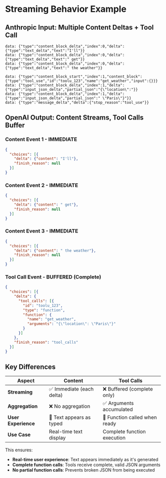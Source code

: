 # Streaming Behavior Example

## Anthropic Input: Multiple Content Deltas + Tool Call

```
data: {"type":"content_block_delta","index":0,"delta":{"type":"text_delta","text":"I'll"}}
data: {"type":"content_block_delta","index":0,"delta":{"type":"text_delta","text":" get"}}  
data: {"type":"content_block_delta","index":0,"delta":{"type":"text_delta","text":" the weather"}}

data: {"type":"content_block_start","index":1,"content_block":{"type":"tool_use","id":"toolu_123","name":"get_weather","input":{}}}
data: {"type":"content_block_delta","index":1,"delta":{"type":"input_json_delta","partial_json":"{\"location\":"}}
data: {"type":"content_block_delta","index":1,"delta":{"type":"input_json_delta","partial_json":" \"Paris\"}"}}
data: {"type":"message_delta","delta":{"stop_reason":"tool_use"}}
```

## OpenAI Output: Content Streams, Tool Calls Buffer

### Content Event 1 - IMMEDIATE
```json
{
  "choices": [{
    "delta": {"content": "I'll"},
    "finish_reason": null
  }]
}
```

### Content Event 2 - IMMEDIATE  
```json
{
  "choices": [{
    "delta": {"content": " get"},
    "finish_reason": null
  }]
}
```

### Content Event 3 - IMMEDIATE
```json
{
  "choices": [{
    "delta": {"content": " the weather"},
    "finish_reason": null
  }]
}
```

### Tool Call Event - BUFFERED (Complete)
```json
{
  "choices": [{
    "delta": {
      "tool_calls": [{
        "id": "toolu_123",
        "type": "function", 
        "function": {
          "name": "get_weather",
          "arguments": "{\"location\": \"Paris\"}"
        }
      }]
    },
    "finish_reason": "tool_calls"
  }]
}
```

## Key Differences

| Aspect | Content | Tool Calls |
|--------|---------|------------|
| **Streaming** | ✅ Immediate (each delta) | ❌ Buffered (complete only) |
| **Aggregation** | ❌ No aggregation | ✅ Arguments accumulated |
| **User Experience** | 📝 Text appears as typed | 🔧 Function called when ready |
| **Use Case** | Real-time text display | Complete function execution |

This ensures:
- **Real-time user experience**: Text appears immediately as it's generated
- **Complete function calls**: Tools receive complete, valid JSON arguments
- **No partial function calls**: Prevents broken JSON from being executed